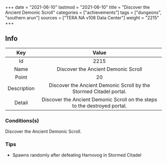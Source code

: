 +++
date = "2021-06-10"
lastmod = "2021-06-10"
title = "Discover the Ancient Demonic Scroll"
categories = ["achievements"]
tags = ["dungeons", "southern arun"]
sources = ["TERA NA v108 Data Center"]
weight = "2215"
+++

## Info 

Key | Value
:-: | :-:
Id | 2215
Name | Discover the Ancient Demonic Scroll
Point | 20
Description | Discover the Ancient Demonic Scroll by the Stormed Citadel portal.
Detail | Discover the Ancient Demonic Scroll on the steps to the destroyed portal.

### Conditions(s)

Discover the Ancient Demonic Scroll.

### Tips
- Spawns randomly after defeating Harnovog in Stormed Citadel